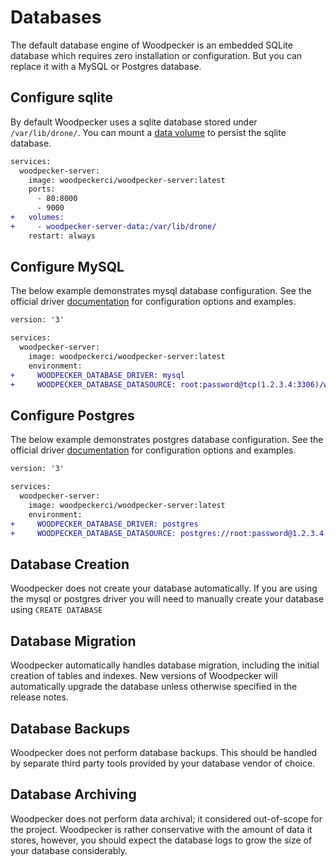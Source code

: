 # Databases

The default database engine of Woodpecker is an embedded SQLite database which requires zero installation or configuration. But you can replace it with a MySQL or Postgres database.

## Configure sqlite

By default Woodpecker uses a sqlite database stored under `/var/lib/drone/`. You can mount a [data volume](https://docs.docker.com/storage/volumes/#create-and-manage-volumes) to persist the sqlite database.

```diff
services:
  woodpecker-server:
    image: woodpeckerci/woodpecker-server:latest
    ports:
      - 80:8000
      - 9000
+   volumes:
+     - woodpecker-server-data:/var/lib/drone/
    restart: always
```

## Configure MySQL

The below example demonstrates mysql database configuration. See the official driver [documentation](https://github.com/go-sql-driver/mysql#dsn-data-source-name) for configuration options and examples.

```diff
version: '3'

services:
  woodpecker-server:
    image: woodpeckerci/woodpecker-server:latest
    environment:
+     WOODPECKER_DATABASE_DRIVER: mysql
+     WOODPECKER_DATABASE_DATASOURCE: root:password@tcp(1.2.3.4:3306)/woodpecker?parseTime=true
```

## Configure Postgres

The below example demonstrates postgres database configuration. See the official driver [documentation](https://www.postgresql.org/docs/current/static/libpq-connect.html#LIBPQ-CONNSTRING) for configuration options and examples.

```diff
version: '3'

services:
  woodpecker-server:
    image: woodpeckerci/woodpecker-server:latest
    environment:
+     WOODPECKER_DATABASE_DRIVER: postgres
+     WOODPECKER_DATABASE_DATASOURCE: postgres://root:password@1.2.3.4:5432/postgres?sslmode=disable
```

## Database Creation

Woodpecker does not create your database automatically. If you are using the mysql or postgres driver you will need to manually create your database using `CREATE DATABASE`

## Database Migration

Woodpecker automatically handles database migration, including the initial creation of tables and indexes. New versions of Woodpecker will automatically upgrade the database unless otherwise specified in the release notes.

## Database Backups

Woodpecker does not perform database backups. This should be handled by separate third party tools provided by your database vendor of choice.

## Database Archiving

Woodpecker does not perform data archival; it considered out-of-scope for the project. Woodpecker is rather conservative with the amount of data it stores, however, you should expect the database logs to grow the size of your database considerably.

